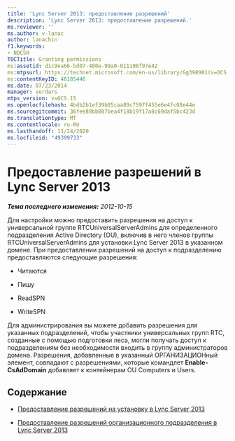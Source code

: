 ```yaml
---
title: 'Lync Server 2013: предоставление разрешений'
description: 'Lync Server 2013: предоставление разрешений.'
ms.reviewer: ''
ms.author: v-lanac
author: lanachin
f1.keywords:
- NOCSH
TOCTitle: Granting permissions
ms:assetid: d1c9ea66-bd07-480e-99a0-011108f97e42
ms:mtpsurl: https://technet.microsoft.com/en-us/library/Gg398901(v=OCS.15)
ms:contentKeyID: 48185446
ms.date: 07/23/2014
manager: serdars
mtps_version: v=OCS.15
ms.openlocfilehash: 4bdb2b1ef39b85caa89c7597f455e6e4fc08e44e
ms.sourcegitcommit: 36fee89bb887bea4f18b19f17a8c69daf5bc423d
ms.translationtype: MT
ms.contentlocale: ru-RU
ms.lasthandoff: 11/24/2020
ms.locfileid: "49399733"
---
```

# <a name="granting-permissions-in-lync-server-2013"></a>Предоставление разрешений в Lync Server 2013

<div data-xmlns="http://www.w3.org/1999/xhtml">

<div class="topic" data-xmlns="http://www.w3.org/1999/xhtml" data-msxsl="urn:schemas-microsoft-com:xslt" data-cs="https://msdn.microsoft.com/">

<div data-asp="https://msdn2.microsoft.com/asp">



</div>

<div id="mainSection">

<div id="mainBody">

<span> </span>

_**Тема последнего изменения:** 2012-10-15_

Для настройки можно предоставить разрешения на доступ к универсальной группе RTCUniversalServerAdmins для определенного подразделения Active Directory (OU), включив в него членов группы RTCUniversalServerAdmins для установки Lync Server 2013 в указанном домене. При предоставлении разрешений на доступ к подразделению предоставляются следующие разрешения:

  - Читаются

  - Пишу

  - ReadSPN

  - WriteSPN

Для администрирования вы можете добавить разрешения для указанных подразделений, чтобы участники универсальных групп RTC, созданные с помощью подготовки леса, могли получать доступ к подразделениям без необходимости входить в группу администраторов домена. Разрешения, добавленные в указанный ОРГАНИЗАЦИОНный элемент, совпадают с разрешениями, которые командлет **Enable-CsAdDomain** добавляет к контейнерам OU Computers и Users.

<div>

## <a name="in-this-section"></a>Содержание

  - [Предоставление разрешений на установку в Lync Server 2013](lync-server-2013-granting-setup-permissions.md)

  - [Предоставление разрешений организационного подразделения в Lync Server 2013](lync-server-2013-granting-organizational-unit-permissions.md)

</div>

</div>

<span> </span>

</div>

</div>

</div>

